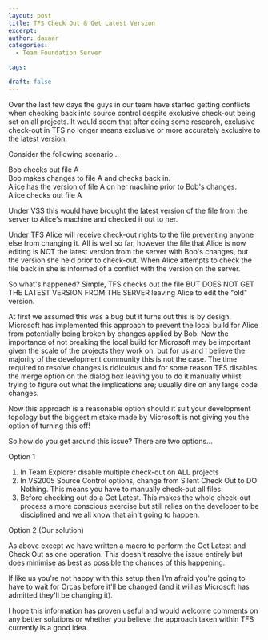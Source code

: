 ```yaml
---
layout: post
title: TFS Check Out & Get Latest Version
excerpt: 
author: daxaar
categories:
  - Team Foundation Server

tags:

draft: false
---
```

<p>Over the last few days the guys in our team have started getting conflicts when checking back into source control despite exclusive check-out being set on all projects. It would seem that after doing some research, exclusive check-out in TFS no longer means exclusive or more accurately exclusive to the latest version.
</p><p>Consider the following scenario...
</p><p>Bob checks out file A<br>Bob makes changes to file A and checks back in.<br>Alice has the version of file A on her machine prior to Bob's changes.<br>Alice checks out file A
</p><p>Under VSS this would have brought the latest version of the file from the server to Alice's machine and checked it out to her.
</p><p>Under TFS Alice will receive check-out rights to the file preventing anyone else from changing it.  All is well so far, however the file that Alice is now editing is NOT the latest version from the server with Bob's changes, but the version she held prior to check-out.  When Alice attempts to check the file back in she is informed of a conflict with the version on the server.
</p><p>So what's happened?  Simple, TFS checks out the file BUT DOES NOT GET THE LATEST VERSION FROM THE SERVER leaving Alice to edit the "old" version.
</p><p>At first we assumed this was a bug but it turns out this is by design.  Microsoft has implemented this approach to prevent the local build for Alice from potentially being broken by changes applied by Bob.  Now the importance of not breaking the local build for Microsoft may be important given the scale of the projects they work on, but for us and I believe the majority of the development community this is not the case.  The time required to resolve changes is ridiculous and for some reason TFS disables the merge option on the dialog box leaving you to do it manually whilst trying to figure out what the implications are; usually dire on any large code changes.
</p><p>Now this approach is a reasonable option should it suit your development topology but the biggest mistake made by Microsoft is not giving you the option of turning this off!
</p><p>So how do you get around this issue?  There are two options...
</p><p>Option 1
</p><ol><li>In Team Explorer disable multiple check-out on ALL projects
</li><li>In VS2005 Source Control options, change from Silent Check Out to DO Nothing.  This means you have to manually check-out all files.  
</li><li>Before checking out do a Get Latest.  This makes the whole check-out process a more conscious exercise but still relies on the developer to be disciplined and we all know that ain't going to happen.
</li></ol><p>Option 2 (Our solution)
</p><p>As above except we have written a macro to perform the Get Latest and Check Out as one operation.  This doesn't resolve the issue entirely but does minimise as best as possible the chances of this happening.
</p><p>If like us you're not happy with this setup then I'm afraid you're going to have to wait for Orcas before it'll be changed (and it will as Microsoft has admitted they'll be changing it).
</p><p>I hope this information has proven useful and would welcome comments on any better solutions or whether you believe the approach taken within TFS currently is a good idea.</p>
